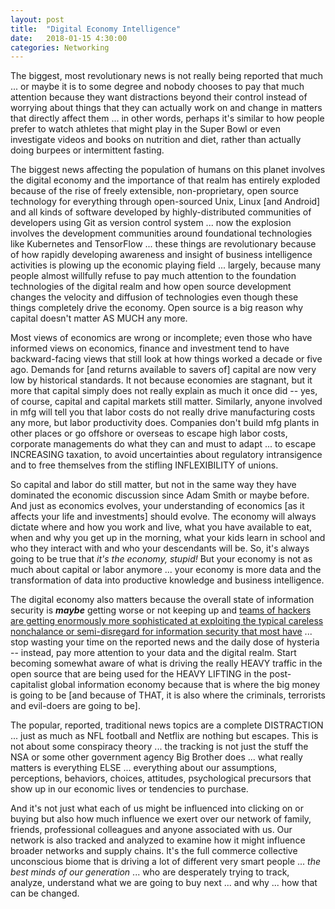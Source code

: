```yaml
---
layout: post
title:  "Digital Economy Intelligence"
date:   2018-01-15 4:30:00
categories: Networking
---
```


The biggest, most revolutionary news is not really being reported that much ... or maybe it is to some degree and nobody chooses to pay that much attention because they want distractions beyond their control instead of worrying about things that they can actually work on and change in matters that directly affect them ... in other words, perhaps it's similar to how people prefer to watch athletes that might play in the Super Bowl or even investigate videos and books on nutrition and diet, rather than actually doing burpees or intermittent fasting.

The biggest news affecting the population of humans on this planet involves the digital economy and the importance of that realm has entirely exploded because of the rise of freely extensible, non-proprietary, open source technology for everything through open-sourced Unix, Linux [and Android] and all kinds of software developed by highly-distributed communities of developers using Git as version control system ... now the explosion involves the development communities around foundational technologies like Kubernetes and  TensorFlow ... these things are revolutionary because of how rapidly developing awareness and insight of business intelligence activities is plowing up the economic playing field ... largely, because many people almost willfully refuse to pay much attention to the foundation technologies of the digital realm and how open source development changes the velocity and diffusion of technologies even though these things completely drive the economy. Open source is a big reason why capital doesn't matter AS MUCH any more.

Most views of economics are wrong or incomplete; even those who have informed views on economics, finance and investment tend to have backward-facing views that still look at how things worked a decade or five ago. Demands for [and returns available to savers of] capital are now very low by historical standards. It not because economies are stagnant, but it more that capital simply does not really explain as much it once did  -- yes, of course, capital and capital markets still matter. Similarly, anyone involved in mfg will tell you that labor costs do not really drive manufacturing costs any more, but labor productivity does.  Companies don't build mfg plants in other places or go offshore or overseas to escape high labor costs, corporate managements do what they can and must to adapt ... to escape INCREASING taxation, to avoid uncertainties about regulatory intransigence and to free themselves from the stifling INFLEXIBILITY of unions. 

So capital and labor do still matter, but not in the same way they have dominated the economic discussion since Adam Smith or maybe before. And just as economics evolves, your understanding of economics [as it affects your life and investments] should evolve. The economy will always dictate where and how you work and live, what you have available to eat, when and why you get up in the morning, what your kids learn in school and who they interact with and who your descendants will be. So, it's always going to be true that *it's the economy, stupid!* But your economy is not as much about capital or labor anymore ... your economy is more data and the transformation of data into productive knowledge and business intelligence.

The digital economy also matters because the overall state of information security is ***maybe*** getting worse or not keeping up and [teams of hackers are getting enormously more sophisticated at exploiting the typical careless nonchalance or semi-disregard for information security that most have](https://www.wired.com/story/worst-hacks-2017/) ... stop wasting your time on the reported news and the daily dose of hysteria -- instead, pay more attention to your data and the digital realm. Start becoming somewhat aware of what is driving the really HEAVY traffic in the open source that are being used for the HEAVY LIFTING in the post-capitalist global information economy because that is where the big money is going to be [and because of THAT, it is also where the criminals, terrorists and evil-doers are going to be].  

The popular, reported, traditional news topics are a complete DISTRACTION ... just as much as NFL football and Netflix are nothing but escapes.  This is not about some conspiracy theory ... the tracking is not just the stuff the NSA or some other government agency Big Brother does ... what really matters is everything ELSE ... everything about our assumptions, perceptions, behaviors, choices, attitudes, psychological precursors that show up in our economic lives or tendencies to purchase.

And it's not just what each of us might be influenced into clicking on or buying but also how much influence we exert over our network of family, friends, professional colleagues and anyone associated with us. Our network is also tracked and analyzed to examine how it might influence broader networks and supply chains.  It's the full commerce collective unconscious biome that is driving a lot of different very smart people ... *the best minds of our generation* ... who are desperately trying to track, analyze, understand what we are going to buy next ... and why ... how that can be changed.
